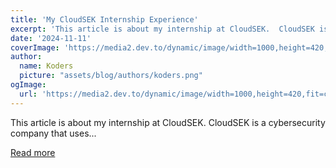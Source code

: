 ```yaml
---
title: 'My CloudSEK Internship Experience'
excerpt: 'This article is about my internship at CloudSEK.  CloudSEK is a cybersecurity company  that uses...'
date: '2024-11-11'
coverImage: 'https://media2.dev.to/dynamic/image/width=1000,height=420,fit=cover,gravity=auto,format=auto/https%3A%2F%2Fdev-to-uploads.s3.amazonaws.com%2Fuploads%2Farticles%2Fsn1rco8p8yna20wp0tph.jpg'
author:
  name: Koders
  picture: "assets/blog/authors/koders.png"
ogImage:
  url: 'https://media2.dev.to/dynamic/image/width=1000,height=420,fit=cover,gravity=auto,format=auto/https%3A%2F%2Fdev-to-uploads.s3.amazonaws.com%2Fuploads%2Farticles%2Fsn1rco8p8yna20wp0tph.jpg'
---
```


This article is about my internship at CloudSEK.  CloudSEK is a cybersecurity company  that uses...

[Read more](https://dev.to/skysingh04/my-cloudsek-internship-experience-4oh2)
